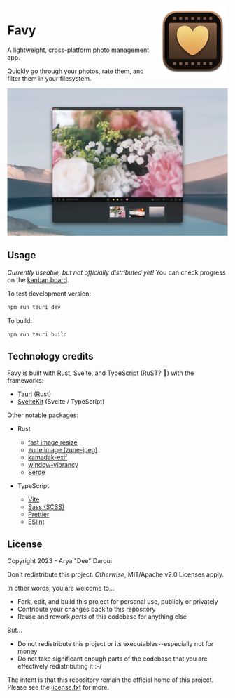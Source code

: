 <img src="https://raw.githubusercontent.com/aryadaroui/Favy/main/docs/assets/favy-icon-small.webp" width="160" height="160" alt="Favy icon" align="right">

# Favy

A lightweight, cross-platform photo management app.

Quickly go through your photos, rate them, and filter them in your filesystem.

![Favy screenshot](https://raw.githubusercontent.com/aryadaroui/Favy/main/docs/assets/screenshot.webp)

## Usage

*Currently useable, but not officially distributed yet!* You can check progress on the [kanban board](https://github.com/users/aryadaroui/projects/2/views/1).

To test development version:
```zsh
npm run tauri dev
```

To build:
```zsh
npm run tauri build
```

## Technology credits

Favy is built with [Rust](https://www.rust-lang.org/), [Svelte](https://svelte.dev/), and [TypeScript](https://www.typescriptlang.org/) (RuST? 🤔) with the frameworks:

- [Tauri](https://tauri.app/) (Rust)
- [SvelteKit](https://kit.svelte.dev/) (Svelte / TypeScript)

Other notable packages:

- Rust
  - [fast image resize](https://github.com/Cykooz/fast_image_resize)
  - [zune image (zune-jpeg)](https://github.com/etemesi254/zune-image)
  - [kamadak-exif](https://github.com/kamadak/exif-rs)
  - [window-vibrancy](https://github.com/tauri-apps/window-vibrancy)
  - [Serde](https://serde.rs/)

- TypeScript
  - [Vite](https://vitejs.dev/)
  - [Sass (SCSS)](https://sass-lang.com/)
  - [Prettier](https://prettier.io/)
  - [ESlint](https://eslint.org/)


## License

Copyright 2023 - Arya "Dee" Daroui

Don't redistribute this project. *Otherwise*, MIT/Apache v2.0 Licenses apply.

In other words, you are welcome to...

- Fork, edit, and build this project for personal use, publicly or privately
- Contribute your changes back to this repository
- Reuse and rework *parts* of this codebase for anything else

But...

- Do not redistribute this project or its executables--especially not for money
- Do not take significant enough parts of the codebase that you are effectively redistributing it :-/

The intent is that this repository remain the official home of this project. Please see the [license.txt](https://github.com/aryadaroui/Favy/blob/main/license.txt) for more.
